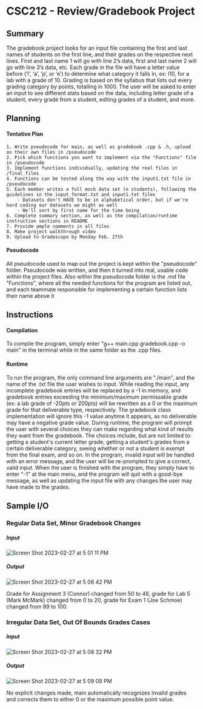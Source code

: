 # CSC212 - Review/Gradebook Project

## Summary

The gradebook project looks for an input file containing the first and last names of students on the first line, and their grades on the respective next lines. First and last name 1 will go with line 2’s data, first and last name 2 will go with line 3’s data, etc. Each grade in the file will have a letter value before (‘l’, ‘a’, ‘p’, or ‘e’) to determine what category it falls in, ex: l10, for a lab with a grade of 10. Grading is based on the syllabus that lists out every grading category by points, totalling in 1000. The user will be asked to enter an input to see different stats based on the data, including letter grade of a student, every grade from a student, editing grades of a student, and more.

## Planning

#### Tentative Plan
    1. Write pseudocode for main, as well as gradebook .cpp & .h, upload as their own files in /pseudocode
    2. Pick which functions you want to implement via the "Functions" file in /pseudocode
    3. Implement functions individually, updating the real files in /final_files
    4. Functions can be tested along the way with the input1.txt file in /pseudocode
    5. Each member writes a full mock data set (n students), following the guidelines in the input_format.txt and input1.txt files
        - Datasets don't HAVE to be in alphabetical order, but if we're hard coding our datasets we might as well
        - We'll sort by first name for the time being
    6. Complete summary section, as well as the compilation/runtime instruction sections in README
    7. Provide ample comments in all files
    8. Make project walkthrough video
    9. Upload to Gradescope by Monday Feb. 27th

#### Pseudocode
All pseudocode used to map out the project is kept within the "pseudocode" folder. Pseudocode was written, and then it turned into real, usable code within the project files. Also within the pseudocode folder is the .md file "Functions", where all the needed functions for the program are listed out, and each teammate responsible for implementing a certain function lists their name above it


## Instructions

#### Compilation

To compile the program, simply enter "g++ main.cpp gradebook.cpp -o main" in the terminal while in the same folder as the .cpp files.

#### Runtime

To run the program, the only command line arguments are "./main", and the name of the .txt file the user wishes to input. While reading the input, any incomplete gradebook entries will be replaced by a -1 in memory, and gradebook entries exceeding the minimum/maximum permissable grade (ex: a lab grade of -20pts or 200pts) will be rewritten as a 0 or the maximum grade for that deliverable type, respectively. The gradebook class implementation will ignore this -1 value anytime it appears, as no deliverable may have a negative grade value. During runtime, the program will prompt the user with several choices they can make regarding what kind of results they want from the gradebook. The choices include, but are not limited to: getting a student's current letter grade, getting a student's grades from a certain deliverable category, seeing whether or not a student is exempt from the final exam, and so on. In the program, invalid input will be handled with an error message, and the user will be re-prompted to give a correct, valid input. When the user is finished with the program, they simply have to enter "-1" at the main menu, and the program will quit with a good-bye message, as well as updating the input file with any changes the user may have made to the grades. 

## Sample I/O

### Regular Data Set, Minor Gradebook Changes

##### Input
![Screen Shot 2023-02-27 at 5 01 11 PM](https://user-images.githubusercontent.com/90429535/221695788-ff9b7300-fee8-4028-b24b-535167d00aa4.png)

##### Output
![Screen Shot 2023-02-27 at 5 06 42 PM](https://user-images.githubusercontent.com/90429535/221696678-c925af6a-1781-4c51-b542-971bbc18c2b6.png)

Grade for Assignment 3 (Connor) changed from 50 to 48, grade for Lab 5 (Mark McMark) changed from 0 to 20, grade for Exam 1 (Joe Schmoe) changed from 89 to 100.

### Irregular Data Set, Out Of Bounds Grades Cases

##### Input
![Screen Shot 2023-02-27 at 5 08 32 PM](https://user-images.githubusercontent.com/90429535/221697001-252b5c5c-e493-420b-8786-5aa1cf454e4a.png)

##### Output
![Screen Shot 2023-02-27 at 5 09 09 PM](https://user-images.githubusercontent.com/90429535/221697091-8c43e8e3-d2ea-4ee8-abcb-2c53789b67d6.png)

No explicit changes made, main automatically recognizes invalid grades and corrects them to either 0 or the maximum possible point value.
